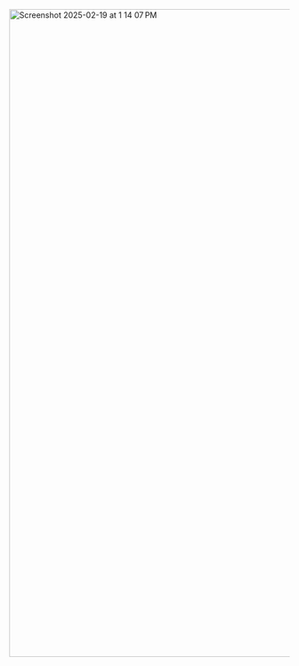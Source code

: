<img width="1164" alt="Screenshot 2025-02-19 at 1 14 07 PM" src="https://github.com/user-attachments/assets/b62d7821-1e66-4e8b-8a18-ac239c001450" />
